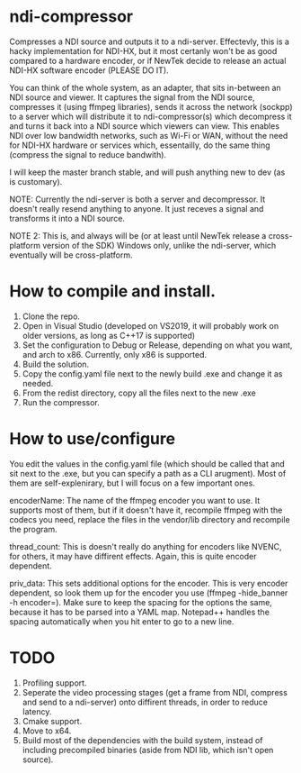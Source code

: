 # ndi-compressor
Compresses a NDI source and outputs it to a ndi-server. Effectevly, this is a hacky implementation for NDI-HX, but it most certanly won't be as good compared to a hardware encoder, or if NewTek decide to release an actual NDI-HX software encoder (PLEASE DO IT).

You can think of the whole system, as an adapter, that sits in-between an NDI source and viewer. It captures the signal from the NDI source, compresses it (using ffmpeg libraries), sends it across the network (sockpp) to a server which will distribute it to ndi-compressor(s) which decompress it and turns it back into a NDI source which viewers can view. This enables NDI over low bandwidth networks, such as Wi-Fi or WAN, without the need for NDI-HX hardware or services which, essentailly, do the same thing (compress the signal to reduce bandwith).

I will keep the master branch stable, and will push anything new to dev (as is customary).

NOTE: Currently the ndi-server is both a server and decompressor. It doesn't really resend anything to anyone. It just receves a signal and transforms it into a NDI source.

NOTE 2: This is, and always will be (or at least until NewTek release a cross-platform version of the SDK) Windows only, unlike the ndi-server, which eventually will be cross-platform.

# How to compile and install.
1. Clone the repo.
2. Open in Visual Studio (developed on VS2019, it will probably work on older versions, as long as C++17 is supported)
3. Set the configuration to Debug or Release, depending on what you want, and arch to x86. Currently, only x86 is supported.
4. Build the solution.
5. Copy the config.yaml file next to the newly build .exe and change it as needed.
6. From the redist directory, copy all the files next to the new .exe
7. Run the compressor.

# How to use/configure
You edit the values in the config.yaml file (which should be called that and sit next to the .exe, but you can specify a path as a CLI arugment). Most of them are self-explenirary, but I will focus on a few important ones.

encoderName: The name of the ffmpeg encoder you want to use. It supports most of them, but if it doesn't have it, recompile ffmpeg with the codecs you need, replace the files in the vendor/lib directory and recompile the program.

thread_count: This is doesn't really do anything for encoders like NVENC, for others, it may have diffirent effects. Again, this is quite encoder dependent.

priv_data: This sets additional options for the encoder. This is very encoder dependent, so look them up for the encoder you use (ffmpeg -hide_banner -h encoder=<encoder name goes here>). Make sure to keep the spacing for the options the same, because it has to be parsed into a YAML map. Notepad++ handles the spacing automatically when you hit enter to go to a new line.

# TODO
1. Profiling support.
2. Seperate the video processing stages (get a frame from NDI, compress and send to a ndi-server) onto diffirent threads, in order to reduce latency. 
3. Cmake support.
4. Move to x64.
5. Build most of the dependencies with the build system, instead of including precompiled binaries (aside from NDI lib, which isn't open source).
